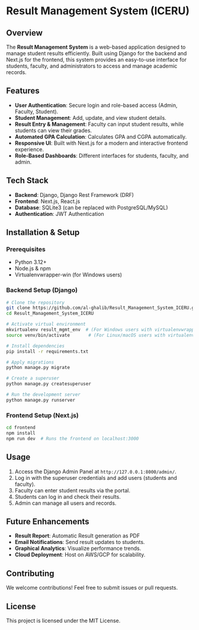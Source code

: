 # Result Management System (ICERU)

## Overview
The **Result Management System** is a web-based application designed to manage student results efficiently. Built using Django for the backend and Next.js for the frontend, this system provides an easy-to-use interface for students, faculty, and administrators to access and manage academic records.

## Features
- **User Authentication**: Secure login and role-based access (Admin, Faculty, Student).
- **Student Management**: Add, update, and view student details.
- **Result Entry & Management**: Faculty can input student results, while students can view their grades.
- **Automated GPA Calculation**: Calculates GPA and CGPA automatically.
- **Responsive UI**: Built with Next.js for a modern and interactive frontend experience.
- **Role-Based Dashboards**: Different interfaces for students, faculty, and admin.

## Tech Stack
- **Backend**: Django, Django Rest Framework (DRF)
- **Frontend**: Next.js, React.js
- **Database**: SQLite3 (can be replaced with PostgreSQL/MySQL)
- **Authentication**: JWT Authentication

## Installation & Setup

### Prerequisites
- Python 3.12+
- Node.js & npm
- Virtualenvwrapper-win (for Windows users)

### Backend Setup (Django)
```bash
# Clone the repository
git clone https://github.com/al-ghalib/Result_Management_System_ICERU.git
cd Result_Management_System_ICERU

# Activate virtual environment
mkvirtualenv result_mgmt_env  # (For Windows users with virtualenvwrapper-win)
source venv/bin/activate       # (For Linux/macOS users with virtualenv)

# Install dependencies
pip install -r requirements.txt

# Apply migrations
python manage.py migrate

# Create a superuser
python manage.py createsuperuser

# Run the development server
python manage.py runserver
```

### Frontend Setup (Next.js)
```bash
cd frontend
npm install
npm run dev  # Runs the frontend on localhost:3000
```

## Usage
1. Access the Django Admin Panel at `http://127.0.0.1:8000/admin/`.
2. Log in with the superuser credentials and add users (students and faculty).
3. Faculty can enter student results via the portal.
4. Students can log in and check their results.
5. Admin can manage all users and records.

## Future Enhancements
- **Result Report**: Automatic Result generation as PDF
- **Email Notifications**: Send result updates to students.
- **Graphical Analytics**: Visualize performance trends.
- **Cloud Deployment**: Host on AWS/GCP for scalability.

## Contributing
We welcome contributions! Feel free to submit issues or pull requests.

## License
This project is licensed under the MIT License.

